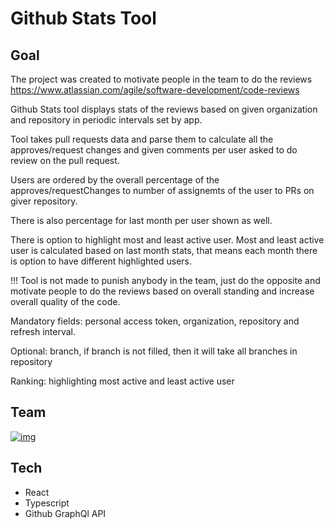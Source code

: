 # Github Stats Tool

## Goal

The project was created to motivate people in the team to do the reviews https://www.atlassian.com/agile/software-development/code-reviews

Github Stats tool displays stats of the reviews based on given organization and repository in periodic intervals set by app. 

Tool takes pull requests data and parse them to calculate all the approves/request changes and given comments per user asked to do review on the pull request.

Users are ordered by the overall percentage of the approves/requestChanges to number of assignemts of the user to PRs on giver repository.

There is also percentage for last month per user shown as well.

There is option to highlight most and least active user. Most and least active user is calculated based on last month stats, that means each month there is option to have
different highlighted users.

!!! Tool is not made to punish anybody in the team, just do the opposite and motivate people to do the reviews based on overall standing and increase overall quality 
of the code.

Mandatory fields: personal access token, organization, repository and refresh interval.

Optional: branch, if branch is not filled, then it will take all branches in repository

Ranking: highlighting most active and least active user

## Team

[![img](https://github.com/lukaso89?size=60)](https://github.com/lukaso89)

## Tech

- React
- Typescript
- Github GraphQl API